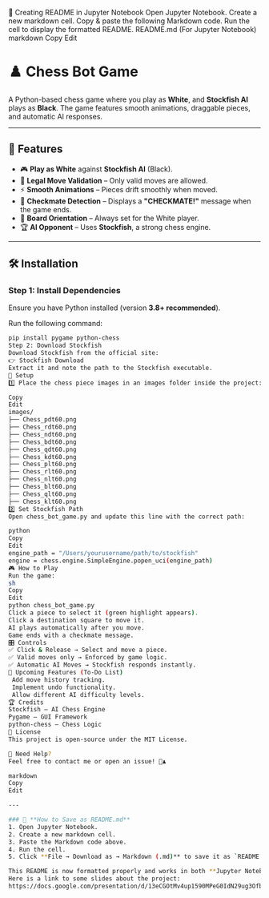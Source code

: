 📜 Creating README in Jupyter Notebook
Open Jupyter Notebook.
Create a new markdown cell.
Copy & paste the following Markdown code.
Run the cell to display the formatted README.
README.md (For Jupyter Notebook)
markdown
Copy
Edit
# ♟️ Chess Bot Game

A Python-based chess game where you play as **White**, and **Stockfish AI** plays as **Black**. The game features smooth animations, draggable pieces, and automatic AI responses.

---

## 🚀 Features
- 🎮 **Play as White** against **Stockfish AI** (Black).
- 📜 **Legal Move Validation** – Only valid moves are allowed.
- ⚡ **Smooth Animations** – Pieces drift smoothly when moved.
- 🎯 **Checkmate Detection** – Displays a **"CHECKMATE!"** message when the game ends.
- 🔄 **Board Orientation** – Always set for the White player.
- 🏆 **AI Opponent** – Uses **Stockfish**, a strong chess engine.

---

## 🛠 Installation

### **Step 1: Install Dependencies**
Ensure you have Python installed (version **3.8+ recommended**).

Run the following command:
```sh
pip install pygame python-chess
Step 2: Download Stockfish
Download Stockfish from the official site:
👉 Stockfish Download
Extract it and note the path to the Stockfish executable.
🔧 Setup
1️⃣ Place the chess piece images in an images folder inside the project:

Copy
Edit
images/
├── Chess_pdt60.png
├── Chess_rdt60.png
├── Chess_ndt60.png
├── Chess_bdt60.png
├── Chess_qdt60.png
├── Chess_kdt60.png
├── Chess_plt60.png
├── Chess_rlt60.png
├── Chess_nlt60.png
├── Chess_blt60.png
├── Chess_qlt60.png
├── Chess_klt60.png
2️⃣ Set Stockfish Path
Open chess_bot_game.py and update this line with the correct path:

python
Copy
Edit
engine_path = "/Users/yourusername/path/to/stockfish"
engine = chess.engine.SimpleEngine.popen_uci(engine_path)
🎮 How to Play
Run the game:
sh
Copy
Edit
python chess_bot_game.py
Click a piece to select it (green highlight appears).
Click a destination square to move it.
AI plays automatically after you move.
Game ends with a checkmate message.
🎛 Controls
✅ Click & Release → Select and move a piece.
✅ Valid moves only → Enforced by game logic.
✅ Automatic AI Moves → Stockfish responds instantly.
🔮 Upcoming Features (To-Do List)
 Add move history tracking.
 Implement undo functionality.
 Allow different AI difficulty levels.
🏆 Credits
Stockfish – AI Chess Engine
Pygame – GUI Framework
python-chess – Chess Logic
📜 License
This project is open-source under the MIT License.

🔗 Need Help?
Feel free to contact me or open an issue! 🚀♟️

markdown
Copy
Edit

---

### 📌 **How to Save as README.md**
1. Open Jupyter Notebook.
2. Create a new markdown cell.
3. Paste the Markdown code above.
4. Run the cell.
5. Click **File → Download as → Markdown (.md)** to save it as `README.md`.

This README is now formatted properly and works in both **Jupyter Notebook** and **GitHub**! 🚀 Let me know if you need any refinements! 🎯♟️
Here is a link to some slides about the project:
https://docs.google.com/presentation/d/13eCGOtMv4up1590MPeG0IdN29ug3OfbY6y7-DBbjayc/edit?usp=sharing
